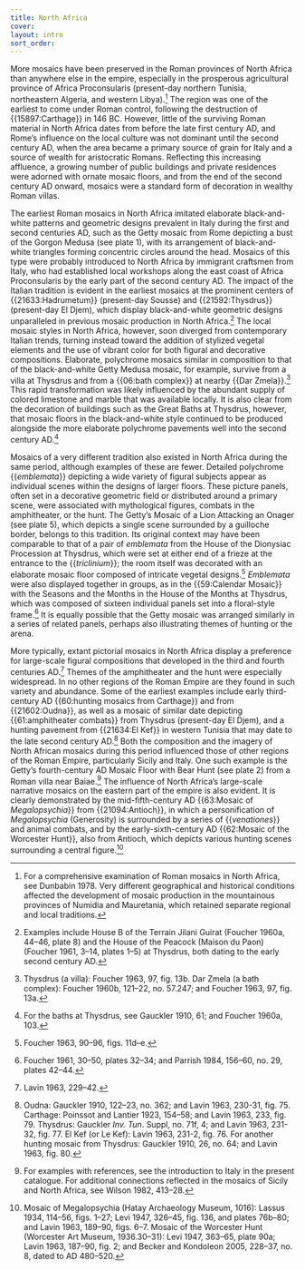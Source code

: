 ```yaml
---
title: North Africa
cover:
layout: intro
sort_order:
---
```

More mosaics have been preserved in the Roman provinces of North Africa than anywhere else in the empire, especially in the prosperous agricultural province of Africa Proconsularis (present-day northern Tunisia, northeastern Algeria, and western Libya).[^1] The region was one of the earliest to come under Roman control, following the destruction of {{15897:Carthage}} in 146 BC. However, little of the surviving Roman material in North Africa dates from before the late first century AD, and Rome’s influence on the local culture was not dominant until the second century AD, when the area became a primary source of grain for Italy and a source of wealth for aristocratic Romans. Reflecting this increasing affluence, a growing number of public buildings and private residences were adorned with ornate mosaic floors, and from the end of the second century AD onward, mosaics were a standard form of decoration in wealthy Roman villas.

The earliest Roman mosaics in North Africa imitated elaborate black-and-white patterns and geometric designs prevalent in Italy during the first and second centuries AD, such as the Getty mosaic from Rome depicting a bust of the Gorgon Medusa (see plate 1), with its arrangement of black-and-white triangles forming concentric circles around the head. Mosaics of this type were probably introduced to North Africa by immigrant craftsmen from Italy, who had established local workshops along the east coast of Africa Proconsularis by the early part of the second century AD. The impact of the Italian tradition is evident in the earliest mosaics at the prominent centers of {{21633:Hadrumetum}} (present-day Sousse) and {{21592:Thysdrus}} (present-day El Djem), which display black-and-white geometric designs unparalleled in previous mosaic production in North Africa.[^2] The local mosaic styles in North Africa, however, soon diverged from contemporary Italian trends, turning instead toward the addition of stylized vegetal elements and the use of vibrant color for both figural and decorative compositions. Elaborate, polychrome mosaics similar in composition to that of the black-and-white Getty Medusa mosaic, for example, survive from a villa at Thysdrus and from a {{06:bath complex}} at nearby {{Dar Zmela}}.[^3] This rapid transformation was likely influenced by the abundant supply of colored limestone and marble that was available locally. It is also clear from the decoration of buildings such as the Great Baths at Thysdrus, however, that mosaic floors in the black-and-white style continued to be produced alongside the more elaborate polychrome pavements well into the second century AD.[^4]

Mosaics of a very different tradition also existed in North Africa during the same period, although examples of these are fewer. Detailed polychrome {{*emblemata*}} depicting a wide variety of figural subjects appear as individual scenes within the designs of larger floors. These picture panels, often set in a decorative geometric field or distributed around a primary scene, were associated with mythological figures, combats in the amphitheater, or the hunt. The Getty’s Mosaic of a Lion Attacking an Onager (see plate 5), which depicts a single scene surrounded by a guilloche border, belongs to this tradition. Its original context may have been comparable to that of a pair of *emblemata* from the House of the Dionysiac Procession at Thysdrus, which were set at either end of a frieze at the entrance to the {{*triclinium*}}; the room itself was decorated with an elaborate mosaic floor composed of intricate vegetal designs.[^5] *Emblemata* were also displayed together in groups, as in the {{59:Calendar Mosaic}} with the Seasons and the Months in the House of the Months at Thysdrus, which was composed of sixteen individual panels set into a floral-style frame.[^6] It is equally possible that the Getty mosaic was arranged similarly in a series of related panels, perhaps also illustrating themes of hunting or the arena.

More typically, extant pictorial mosaics in North Africa display a preference for large-scale figural compositions that developed in the third and fourth centuries AD.[^7] Themes of the amphitheater and the hunt were especially widespread. In no other regions of the Roman Empire are they found in such variety and abundance. Some of the earliest examples include early third-century AD {{60:hunting mosaics from Carthage}} and from {{21602:Oudna}}, as well as a mosaic of similar date depicting {{61:amphitheater combats}} from Thysdrus (present-day El Djem), and a hunting pavement from {{21634:El Kef}} in western Tunisia that may date to the late second century AD.[^8] Both the composition and the imagery of North African mosaics during this period influenced those of other regions of the Roman Empire, particularly Sicily and Italy. One such example is the Getty’s fourth-century AD Mosaic Floor with Bear Hunt (see plate 2) from a Roman villa near Baiae.[^9] The influence of North Africa’s large-scale narrative mosaics on the eastern part of the empire is also evident. It is clearly demonstrated by the mid-fifth-century AD {{63:Mosaic of *Megalopsychia*}} from {{21094:Antioch}}, in which a personification of *Megalopsychia* (Generosity) is surrounded by a series of {{*venationes*}} and animal combats, and by the early-sixth-century AD {{62:Mosaic of the Worcester Hunt}}, also from Antioch, which depicts various hunting scenes surrounding a central figure.[^10]

[^1]: For a comprehensive examination of Roman mosaics in North Africa, see Dunbabin 1978. Very different geographical and historical conditions affected the development of mosaic production in the mountainous provinces of Numidia and Mauretania, which retained separate regional and local traditions.

[^2]: Examples include House B of the Terrain Jilani Guirat (Foucher 1960a, 44–46, plate 8) and the House of the Peacock (Maison du Paon) (Foucher 1961, 3–14, plates 1–5) at Thysdrus, both dating to the early second century AD.

[^3]: Thysdrus (a villa): Foucher 1963, 97, fig. 13b. Dar Zmela (a bath complex): Foucher 1960b, 121–22, no. 57.247; and Foucher 1963, 97, fig. 13a.

[^4]: For the baths at Thysdrus, see Gauckler 1910, 61; and Foucher 1960a, 103.

[^5]: Foucher 1963, 90–96, figs. 11d–e.

[^6]: Foucher 1961, 30–50, plates 32–34; and Parrish 1984, 156–60, no. 29, plates 42–44.

[^7]: Lavin 1963, 229–42.

[^8]: Oudna: Gauckler 1910, 122–23, no. 362; and Lavin 1963, 230-31, fig. 75. Carthage: Poinssot and Lantier 1923, 154–58; and Lavin 1963, 233, fig. 79. Thysdrus: Gauckler *Inv. Tun*. Suppl, no. 71f, 4; and Lavin 1963, 231-32, fig. 77. El Kef (or Le Kef): Lavin 1963, 231-2, fig. 76. For another hunting mosaic from Thysdrus: Gauckler 1910, 26, no. 64; and Lavin 1963, fig. 80.

[^9]: For examples with references, see the introduction to Italy in the present catalogue. For additional connections reflected in the mosaics of Sicily and North Africa, see Wilson 1982, 413–28.

[^10]: Mosaic of Megalopsychia (Hatay Archaeology Museum, 1016): Lassus 1934, 114–56, figs. 1–27; Levi 1947, 326–45, fig. 136, and plates 76b–80; and Lavin 1963, 189–90, figs. 6–7. Mosaic of the Worcester Hunt (Worcester Art Museum, 1936.30–31): Levi 1947, 363–65, plate 90a; Lavin 1963, 187–90, fig. 2; and Becker and Kondoleon 2005, 228–37, no. 8, dated to AD 480–520.
